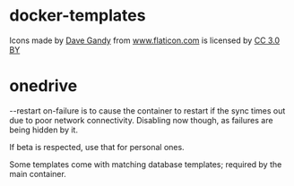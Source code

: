 # docker-templates

<div>Icons made by <a href="https://www.flaticon.com/authors/dave-gandy" title="Dave Gandy">Dave Gandy</a> from <a href="https://www.flaticon.com/" title="Flaticon">www.flaticon.com</a> is licensed by <a href="http://creativecommons.org/licenses/by/3.0/" title="Creative Commons BY 3.0" target="_blank">CC 3.0 BY</a></div>

# onedrive
--restart on-failure is to cause the container to restart if the sync times out due to poor network connectivity.
Disabling now though, as failures are being hidden by it.

If beta is respected, use that for personal ones.


Some templates come with matching database templates; required by the main container.